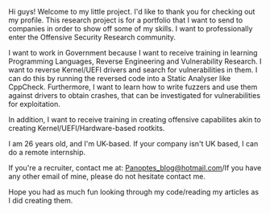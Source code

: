 Hi guys!
Welcome to my little project. I'd like to thank you for checking out my profile. 
This research project is for a portfolio that I want to send to companies in order to show off some of my skills. 
I want to professionally enter the Offensive Security Research community. 

I want to work in Government because I want to receive training in learning Programming Languages, Reverse Engineering and Vulnerability Research. 
I want to reverse Kernel/UEFI drivers and search for vulnerabilities in them. I can do this by running the reversed code into a Static Analyser like CppCheck. 
Furthermore, I want to learn how to write fuzzers and use them against drivers to obtain crashes, that can be investigated for vulnerabilities for exploitation. 

In addition, I want to receive training in creating offensive capabilites akin to creating Kernel/UEFI/Hardware-based rootkits. 

I am 26 years old, and I'm UK-based. If your company isn't UK based, I can do a remote internship. 

If you're a recruiter, contact me at: Panoptes_blog@hotmail.com/If you have any other email of mine, please do not hesitate contact me. 

Hope you had as much fun looking through my code/reading my articles as I did creating them.
